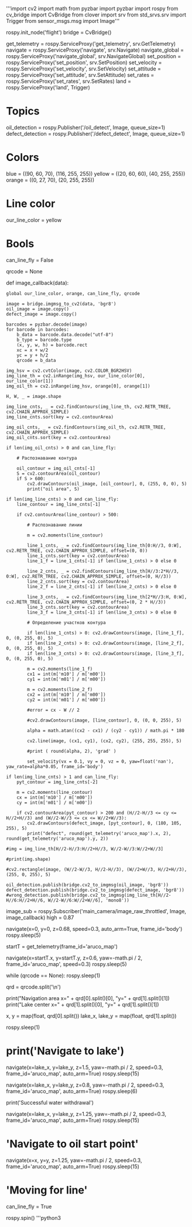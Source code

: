 '''import cv2
import math
from pyzbar import pyzbar
import rospy
from cv_bridge import CvBridge
from clover import srv
from std_srvs.srv import Trigger
from sensor_msgs.msg import Image'''

rospy.init_node('flight')
bridge = CvBridge()

get_telemetry = rospy.ServiceProxy('get_telemetry', srv.GetTelemetry)
navigate = rospy.ServiceProxy('navigate', srv.Navigate)
navigate_global = rospy.ServiceProxy('navigate_global', srv.NavigateGlobal)
set_position = rospy.ServiceProxy('set_position', srv.SetPosition)
set_velocity = rospy.ServiceProxy('set_velocity', srv.SetVelocity)
set_attitude = rospy.ServiceProxy('set_attitude', srv.SetAttitude)
set_rates = rospy.ServiceProxy('set_rates', srv.SetRates)
land = rospy.ServiceProxy('land', Trigger)

# Topics

oil_detection = rospy.Publisher('/oil_detect', Image, queue_size=1)
defect_detection = rospy.Publisher('/defect_detect', Image, queue_size=1)
# Colors

blue = ((90, 60, 70), (116, 255, 255))
yellow = ((20, 60, 60), (40, 255, 255))
orange = ((0, 27, 70), (20, 255, 255))

# Line color

our_line_color = yellow

# Bools

can_line_fly = False

qrcode = None

def image_callback(data):

    global our_line_color, orange, can_line_fly, qrcode

    image = bridge.imgmsg_to_cv2(data, 'bgr8')
    oil_image = image.copy()
    defect_image = image.copy()

    barcodes = pyzbar.decode(image)
    for barcode in barcodes:
        b_data = barcode.data.decode("utf-8")
        b_type = barcode.type
        (x, y, w, h) = barcode.rect
        xc = x + w/2
        yc = y + h/2
        qrcode = b_data

    img_hsv = cv2.cvtColor(image, cv2.COLOR_BGR2HSV)
    img_line_th = cv2.inRange(img_hsv, our_line_color[0], our_line_color[1])
    img_oil_th = cv2.inRange(img_hsv, orange[0], orange[1])

    H, W, _ = image.shape

    img_line_cnts, _ = cv2.findContours(img_line_th, cv2.RETR_TREE, cv2.CHAIN_APPROX_SIMPLE)
    img_line_cnts.sort(key = cv2.contourArea)

    img_oil_cnts, _ = cv2.findContours(img_oil_th, cv2.RETR_TREE, cv2.CHAIN_APPROX_SIMPLE)
    img_oil_cnts.sort(key = cv2.contourArea)

    if len(img_oil_cnts) > 0 and can_line_fly:

        # Распознавание контура 

        oil_contour = img_oil_cnts[-1]
        S = cv2.contourArea(oil_contour)
        if S > 600:
            cv2.drawContours(oil_image, [oil_contour], 0, (255, 0, 0), 5)
            print("oil area", S)

    if len(img_line_cnts) > 0 and can_line_fly:
        line_contour = img_line_cnts[-1]

        if cv2.contourArea(line_contour) > 500:

            # Распознавание линии

            m = cv2.moments(line_contour)

            line_1_cnts, _ = cv2.findContours(img_line_th[0:H//3, 0:W], cv2.RETR_TREE, cv2.CHAIN_APPROX_SIMPLE, offset=(0, 0))
            line_1_cnts.sort(key = cv2.contourArea)
            line_1_f = line_1_cnts[-1] if len(line_1_cnts) > 0 else 0

            line_2_cnts, _ = cv2.findContours(img_line_th[H//3:2*H//3, 0:W], cv2.RETR_TREE, cv2.CHAIN_APPROX_SIMPLE, offset=(0, H//3))
            line_2_cnts.sort(key = cv2.contourArea)
            line_2_f = line_2_cnts[-1] if len(line_2_cnts) > 0 else 0

            line_3_cnts, _ = cv2.findContours(img_line_th[2*H//3:H, 0:W], cv2.RETR_TREE, cv2.CHAIN_APPROX_SIMPLE, offset=(0, 2 * H//3))
            line_3_cnts.sort(key = cv2.contourArea)
            line_3_f = line_3_cnts[-1] if len(line_3_cnts) > 0 else 0

            # Определение участков контура

            if len(line_1_cnts) > 0: cv2.drawContours(image, [line_1_f], 0, (0, 255, 0), 5)
            if len(line_2_cnts) > 0: cv2.drawContours(image, [line_2_f], 0, (0, 255, 0), 5)
            if len(line_3_cnts) > 0: cv2.drawContours(image, [line_3_f], 0, (0, 255, 0), 5)

            m = cv2.moments(line_1_f)
            cx1 = int(m['m10'] / m['m00'])
            cy1 = int(m['m01'] / m['m00'])

            m = cv2.moments(line_2_f)
            cx2 = int(m['m10'] / m['m00'])
            cy2 = int(m['m01'] / m['m00'])

            #error = cx - W // 2

            #cv2.drawContours(image, [line_contour], 0, (0, 0, 255), 5)

            alpha = math.atan((cx2 - cx1) / (cy2 - cy1)) / math.pi * 180

            cv2.line(image, (cx1, cy1), (cx2, cy2), (255, 255, 255), 5)

            #print ( round(alpha, 2), 'grad' )

            set_velocity(vx = 0.1, vy = 0, vz = 0, yaw=float('nan'), yaw_rate=alpha*0.05, frame_id='body')

    if len(img_line_cnts) > 1 and can_line_fly:
        pyt_contour = img_line_cnts[-2]

        m = cv2.moments(line_contour)
        cx = int(m['m10'] / m['m00'])
        cy = int(m['m01'] / m['m00'])

        if cv2.contourArea(pyt_contour) > 200 and (H//2-H//3 <= cy <= H//2+H//3) and (W//2-W//3 <= cx <= W//2+W//3):
            cv2.drawContours(defect_image, [pyt_contour], 0, (180, 105, 255), 5)
            print("defect", round(get_telemetry('aruco_map').x, 2), round(get_telemetry('aruco_map').y, 2))

    #img = img_line_th[H//2-H//3:H//2+H//3, W//2-W//3:W//2+W//3]

    #print(img.shape)

    #cv2.rectangle(image, (W//2-W//3, H//2-H//3), (W//2+W//3, H//2+H//3), (255, 0, 255), 5)

    oil_detection.publish(bridge.cv2_to_imgmsg(oil_image, 'bgr8'))
    defect_detection.publish(bridge.cv2_to_imgmsg(defect_image, 'bgr8'))
    #wrong_detection.publish(bridge.cv2_to_imgmsg(img_line_th[H//2-H//6:H//2+H//6, W//2-W//6:W//2+W//6], 'mono8'))

image_sub = rospy.Subscriber('main_camera/image_raw_throttled', Image, image_callback)
high = 0.87

navigate(x=0, y=0, z=0.68, speed=0.3, auto_arm=True, frame_id='body')
rospy.sleep(5)

startT = get_telemetry(frame_id='aruco_map')

navigate(x=startT.x, y=startT.y, z=0.6, yaw=-math.pi / 2, frame_id='aruco_map', speed=0.3)
rospy.sleep(5)

while (qrcode == None):
    rospy.sleep(1)

qrd = qrcode.split('\n')

print("Navigation area x=" + qrd[0].split()[0], "y=" + qrd[1].split()[1])
print("Lake center x=" + qrd[1].split()[0], "y=" + qrd[1].split()[1])

x, y = map(float, qrd[0].split())
lake_x, lake_y = map(float, qrd[1].split())

rospy.sleep(1)

# print('Navigate to lake')

navigate(x=lake_x, y=lake_y, z=1.5, yaw=-math.pi / 2, speed=0.3, frame_id='aruco_map', auto_arm=True)
rospy.sleep(15)

navigate(x=lake_x, y=lake_y, z=0.8, yaw=-math.pi / 2, speed=0.3, frame_id='aruco_map', auto_arm=True)
rospy.sleep(6)

print('Successful water withdrawal')

navigate(x=lake_x, y=lake_y, z=1.25, yaw=-math.pi / 2, speed=0.3, frame_id='aruco_map', auto_arm=True)
rospy.sleep(15)

# 'Navigate to oil start point'
navigate(x=x, y=y, z=1.25, yaw=-math.pi / 2, speed=0.3, frame_id='aruco_map', auto_arm=True)
rospy.sleep(15)

# 'Moving for line'

can_line_fly = True

rospy.spin()
'''python3
